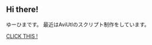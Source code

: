 ## Hi there!
ゆーひまです。
最近はAviUtlのスクリプト制作をしています。

<a href="./">CLICK THIS !</a>

<!--
Edited by YuHima
Leatest 2020-12-13
-->
